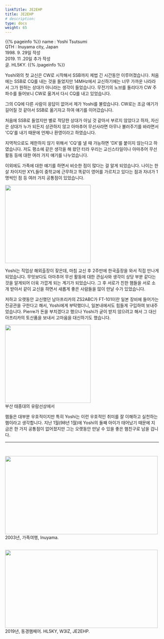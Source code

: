 ```yaml
---
linkTitle: JE2EHP
title: JE2EHP
# description: 
type: docs
weight: 65
---
```

{{% pageinfo %}}
name : Yoshi Tsutsumi<br>
QTH   : Inuyama city, Japan<br>
1998. 9. 29일 작성<br>
2019. 11 .20일 추가 작성<br>
글. HL5KY.
{{% /pageinfo %}}

Yoshi와의 첫 교신은 CW로 시작해서 SSB까지 제법 긴 시간동안 이루어졌습니다. 처음에는 SSB로 CQ를 내는 것을 들었지만 14MHz에서 교신하기에는 너무 가까운 나라라서 그가 원하는 상대가 아니라는 생각이 들었습니다.  무전기의 노브를 돌리다가 CW 주파수를 들어보니 CW로 옮겨서 다시 CQ를 내고 있었습니다.

그의 CQ에 다른 사람이 응답이 없어서 제가 Yoshi를 불렀습니다. CW로는 조금 얘기가 길어질 것 같아서 SSB로 옮기자고 하여 얘기를 이어갔습니다.

처음에 SSB로 들었지만 별로 적당한 상대가 아닐 것 같아서 부르지 않았다고 하자, 자신은 상대가 누가 되든지 상관하지 않고 아마추어 무선사라면 아무나 불러주기를 바라면서 'CQ'를 내기 때문에 언제나 환영이라고 하였습니다.

지역적으로도 제한하지 않기 위해서 'CQ'를 낼 때 가능하면 'DX'를 붙이지 않는다고 하였습니다. 저도 평소에 같은 생각을 해 왔던 터라 우리는 교신스타일이나 아마추어 무선 활동 등에 대한 여러 가지 얘기를 나누었습니다.

이외에도 가족에 대한 얘기를 하면서 비슷한 점이 많다는 걸 알게 되었습니다. 나이는 한 살 차이지만 XYL들이 중학교에 근무하고 똑같이 영어를 가르치고 있다는 점과 자녀가 1명씩인 점 등 여러 가지 공통점이 있었습니다.

<img src="/friendship/img/je2ehp-1.jpg" style="width:280px;height:256"><br>

Yoshi는 직업상 해외출장이 잦은데, 마침 교신 후 2주만에 한국출장을 와서 직접 만나게 되었습니다. 무엇보다도 아마추어 무선 활동에 대한 관심사와 생각이 상당 부분 같다는 것을 알게되어 더욱 가깝게 되는 계기가 되었습니다. 그 후 서로가 친한 햄들을 서로 소개 받아서 같이 교신을 하면서 새롭게 좋은 사람들을 많이 만날 수가 있었습니다.

저하고 오랫동안 교신했던 남아프리카의 ZS2ABC가 FT-101이란 일본 장비에 들어가는 진공관을 구한다고 해서, Yoshi에게 부탁했더니, 일본내에서도 힘들게 구입하여 보내주었습니다. Pierre가 돈을 부치겠다고 했으나 Yoshi가 굳이 받지 않으려고 해서 그 대신 아프리카의 토산품을 보내서 고마움을 대신하기도 했습니다. 

<img src="/friendship/img/je2ehp-2.jpg" style="width:280px;height:256"><br>
부산 태종대의 유람선상에서

햄들은 대부분 우호적이지만 특히 Yoshi는 이런 우호적인 취미를 잘 이해하고 실천하는 햄이라고 생각합니다. 지난 1월(98년 1월)에 Yoshi의 둘째 아이가 태어났기 때문에 지금은 한 가지 공통점이 없어졌지만 그는 오랫동안 만날 수 있을 좋은 햄친구로 남을 겁니다.<br>

-------------------------------------------
<br>

<img src="/friendship/img/je2ehp-3.JPG" style="width:500px;height:256"><br>
2003년, 가족여행, Inuyama.<br><br>

<img src="/friendship/img/je2ehp.jpeg" style="width:500px;height:256"><br>
2019년, 동경햄페어. HL5KY, W3IZ, JE2EHP.
